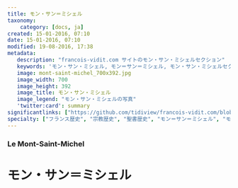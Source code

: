```yaml
---
title: モン・サン＝ミシェル
taxonomy:
    category: [docs, ja]
created: 15-01-2016, 07:10
date: 15-01-2016, 07:10
modified: 19-08-2016, 17:38
metadata:
   description: "francois-vidit.com サイトのモン・サン・ミシェルセクション"
   keywords: 'モン・サン・ミシェル, モン＝サン＝ミシェル, モン・サン・ミシェルセクション, francois-vidit.com'
   image: mont-saint-michel_700x392.jpg
   image_width: 700
   image_height: 392
   image_title: モン・サン・ミシェル
   image_legend: "モン・サン・ミシェルの写真"
   'twitter:card': summary
significantlinks: ["https://github.com/tidiview/francois-vidit.com/blob/develop/user/sites/docs/pages/01.home/05.mont-saint-michel/chapter.ja.md"]
specialty: ["フランス歴史", "宗教歴史", "聖書歴史", "モン＝サン＝ミシェル", "モン・サン・ミシェル"]
---
```

### Le Mont-Saint-Michel

# モン・サン＝ミシェル